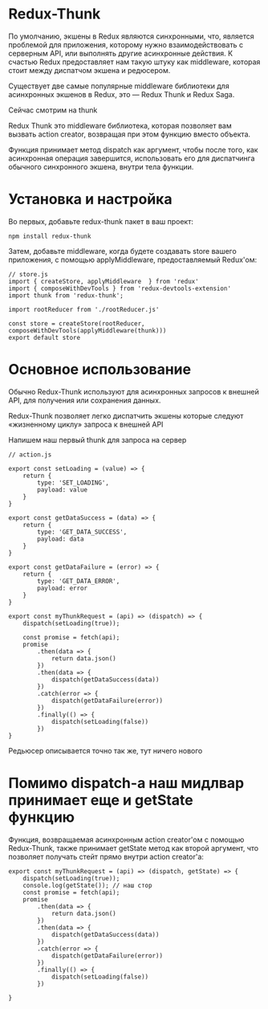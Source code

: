 # Redux-Thunk

По умолчанию, экшены в Redux являются синхронными, что, является проблемой для приложения, которому нужно взаимодействовать с серверным API, или выполнять другие асинхронные действия. К счастью Redux предоставляет нам такую штуку как middleware, которая стоит между диспатчом экшена и редюсером. 

Существует две самые популярные middleware библиотеки для асинхронных экшенов в Redux, это — Redux Thunk и Redux Saga.

Сейчас смотрим на thunk

Redux Thunk это middleware библиотека, которая позволяет вам вызвать action creator, возвращая при этом функцию вместо объекта. 

Функция принимает метод dispatch как аргумент, чтобы после того, как асинхронная операция завершится, использовать его для диспатчинга обычного синхронного экшена, внутри тела функции.

# Установка и настройка

Во первых, добавьте redux-thunk пакет в ваш проект:

```
npm install redux-thunk

```

Затем, добавьте middleware, когда будете создавать store вашего приложения, с помощью applyMiddleware, предоставляемый Redux'ом:

```
// store.js
import { createStore, applyMiddleware  } from 'redux'
import { composeWithDevTools } from 'redux-devtools-extension'
import thunk from 'redux-thunk';

import rootReducer from './rootReducer.js'

const store = createStore(rootReducer, composeWithDevTools(applyMiddleware(thunk)))
export default store

```

# Основное использование

Обычно Redux-Thunk используют для асинхронных запросов к внешней API, для получения или сохранения данных. 

Redux-Thunk позволяет легко диспатчить экшены которые следуют «жизненному циклу» запроса к внешней API

Напишем наш первый thunk для запроса на сервер

```
// action.js

export const setLoading = (value) => {
    return {
        type: 'SET_LOADING',
        payload: value
    }
}

export const getDataSuccess = (data) => {
    return {
        type: 'GET_DATA_SUCCESS',
        payload: data
    }
}

export const getDataFailure = (error) => {
    return {
        type: 'GET_DATA_ERROR',
        payload: error
    }
}

export const myThunkRequest = (api) => (dispatch) => {
    dispatch(setLoading(true));

    const promise = fetch(api);
    promise
        .then(data => {
            return data.json()
        })
        .then(data => {
            dispatch(getDataSuccess(data))
        })
        .catch(error => {
            dispatch(getDataFailure(error))
        })
        .finally(() => {
            dispatch(setLoading(false))
        })
}

```

Редьюсер описывается точно так же, тут ничего нового


# Помимо dispatch-а наш мидлвар принимает еще и getState функцию

Функция, возвращаемая асинхронным action creator'ом с помощью Redux-Thunk, также принимает getState метод как второй аргумент, что позволяет получать стейт прямо внутри action creator'а:

```
export const myThunkRequest = (api) => (dispatch, getState) => {
    dispatch(setLoading(true));
    console.log(getState()); // наш стор
    const promise = fetch(api);
    promise
        .then(data => {
            return data.json()
        })
        .then(data => {
            dispatch(getDataSuccess(data))
        })
        .catch(error => {
            dispatch(getDataFailure(error))
        })
        .finally(() => {
            dispatch(setLoading(false))
        })

}

```
